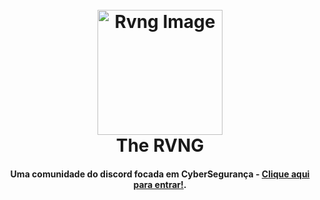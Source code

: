 
<h1 align="center">
  <br>
  <a href="https://discord.gg/ZXsYv6PXdW"><img src="https://images-ext-1.discordapp.net/external/ERPjhJz71sUL0yqwEkNEYaLSGmy2V00knDjP8VVPBsQ/https/cdn.discordapp.com/icons/1124130355927056384/a_63b97f6a09b6eb06378d9d4df9c166e3.gif" alt="Rvng Image" width="200"></a>
  <br>
  The RVNG
  <br>
</h1>

<h4 align="center">Uma comunidade do discord focada em CyberSegurança - <a href="https://discord.gg/ZXsYv6PXdW" target="_blank">Clique aqui para entrar!</a>.</h4>

